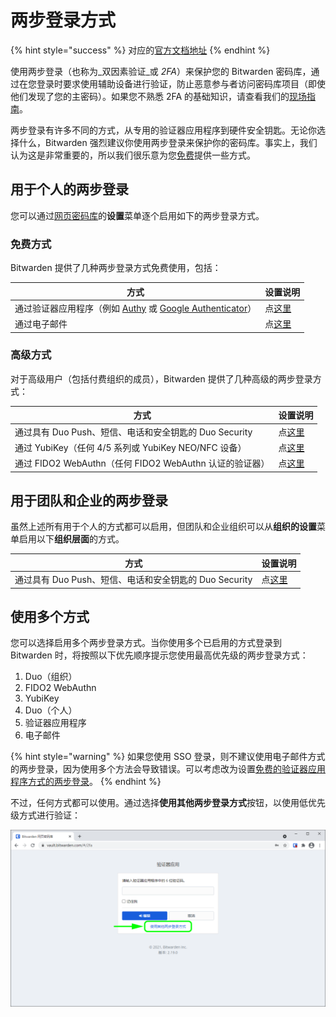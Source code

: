 # 两步登录方式

{% hint style="success" %}
对应的[官方文档地址](https://bitwarden.com/help/article/setup-two-step-login/)
{% endhint %}

使用两步登录（也称为_双因素验证_或 _2FA_）来保护您的 Bitwarden 密码库，通过在您登录时要求使用辅助设备进行验证，防止恶意参与者访问密码库项目（即使他们发现了您的主密码）。如果您不熟悉 2FA 的基础知识，请查看我们的[现场指南](field-guide-for-two-step-login.md)。

两步登录有许多不同的方式，从专用的验证器应用程序到硬件安全钥匙。无论你选择什么，Bitwarden 强烈建议你使用两步登录来保护你的密码库。事实上，我们认为这是非常重要的，所以我们很乐意为您[免费](two-step-login-methods.md#free-methods)提供一些方式。

## 用于个人的两步登录 <a href="#two-step-login-for-individuals" id="two-step-login-for-individuals"></a>

您可以通过[网页密码库](../getting-started/getting-started-webvault.md)的**设置**菜单逐个启用如下的两步登录方式。

### 免费方式 <a href="#free-methods" id="free-methods"></a>

Bitwarden 提供了几种两步登录方式免费使用，包括：

| 方式                                                                                                                           | 设置说明                                                    |
| ---------------------------------------------------------------------------------------------------------------------------- | ------------------------------------------------------- |
| 通过验证器应用程序（例如 [Authy](https://authy.com/) 或 [Google Authenticator](https://support.google.com/accounts/answer/1066447?hl=en)） | 点[这里](setup-guides/two-step-login-via-authenticator.md) |
| 通过电子邮件                                                                                                                       | 点[这里](setup-guides/two-step-login-via-email.md)         |

### 高级方式 <a href="#premium-methods" id="premium-methods"></a>

对于高级用户（包括付费组织的成员），Bitwarden 提供了几种高级的两步登录方式：

| 方式                                          | 设置说明                                                     |
| ------------------------------------------- | -------------------------------------------------------- |
| 通过具有 Duo Push、短信、电话和安全钥匙的 Duo Security      | 点[这里](setup-guides/two-step-login-via-duo.md)            |
| 通过 YubiKey（任何 4/5 系列或 YubiKey NEO/NFC 设备）   | 点[这里](setup-guides/two-step-login-via-yubikey.md)        |
| 通过 FIDO2 WebAuthn（任何 FIDO2 WebAuthn 认证的验证器） | 点[这里](setup-guides/two-step-login-via-fido2-webauthn.md) |

## 用于团队和企业的两步登录 <a href="#two-step-login-for-teams-and-enterprise" id="two-step-login-for-teams-and-enterprise"></a>

虽然上述所有用于个人的方式都可以启用，但团队和企业组织可以从**组织的设置**菜单启用以下**组织层面**的方式。

| 方式                                     | 设置说明                                          |
| -------------------------------------- | --------------------------------------------- |
| 通过具有 Duo Push、短信、电话和安全钥匙的 Duo Security | 点[这里](setup-guides/two-step-login-via-duo.md) |

## 使用多个方式 <a href="#using-multiple-methods" id="using-multiple-methods"></a>

您可以选择启用多个两步登录方式。当你使用多个已启用的方式登录到 Bitwarden 时，将按照以下优先顺序提示您使用最高优先级的两步登录方式：

1. Duo（组织）
2. FIDO2 WebAuthn
3. YubiKey
4. Duo（个人）
5. 验证器应用程序
6. 电子邮件

{% hint style="warning" %}
如果您使用 SSO 登录，则不建议使用电子邮件方式的两步登录，因为使用多个方法会导致错误。可以考虑改为设置[免费的验证器应用程序方式的两步登录](setup-guides/two-step-login-via-authenticator.md)。
{% endhint %}

不过，任何方式都可以使用。通过选择**使用其他两步登录方式**按钮，以使用低优先级方式进行验证：

![使用其他两步登录方式](../.gitbook/assets/twostep-diffmethod.png)

